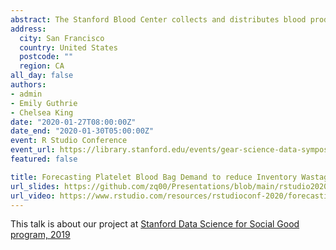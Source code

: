 ```yaml
---
abstract: The Stanford Blood Center collects and distributes blood products to Stanford Hospital. One of these is platelets, a vital clot-forming blood component with a limited shelf life of a few days. Previous work (Guan et al. , 2017) formulated an optimization problem using features aggregated from the available data to solve the problem of reducing waste. An R package was created for a three-day ordering strategy but has not been put into production due to lack of human trust in modelling accuracy. In summer 2019, the Stanford Data Science for Social Good team, decided to make use of additional patient-level data and models to predict platelet consumption rather than relying solely on aggregated data. Modeling the transfusion recipients into different subpopulations allows for finer-grained predictions on a patient level. We make extensive use of R packages, such as the Tidyverse and R Shiny, to conduct exploratory data analysis, build models, and create a user-intuitive dashboard. The Shiny dashboard is designed to display consumption predictions aggregated across all models, consumption predictions for each subpopulation, and historical performance of the model, thereby serving as a valuable tool in building the trust necessary for adopting the algorithmic ordering strategies. Reference Guan, L., Tian, X., et al. (2017). “Big data modeling to predict platelet usage and minimize wastage in a tertiary care system.” PNAS (43) 114 11368 - 11373.
address:
  city: San Francisco
  country: United States
  postcode: ""
  region: CA
all_day: false
authors: 
- admin
- Emily Guthrie
- Chelsea King 
date: "2020-01-27T08:00:00Z"
date_end: "2020-01-30T05:00:00Z"
event: R Studio Conference
event_url: https://library.stanford.edu/events/gear-science-data-symposium-gear
featured: false

title: Forecasting Platelet Blood Bag Demand to reduce Inventory Wastage at the Stanford Blood Center
url_slides: https://github.com/zq00/Presentations/blob/main/rstudio2020/R%20Conference%202020.pdf
url_video: https://www.rstudio.com/resources/rstudioconf-2020/forecasting-platelet-blood-bag-demand-to-reduce-inventory-wastage-at-the-stanford-blood-center/
---
```


This talk is about our project at [Stanford Data Science for Social Good program, 2019](https://datascience.stanford.edu/programs/data-science-social-good-summer-program/2019-data-science-social-good) 